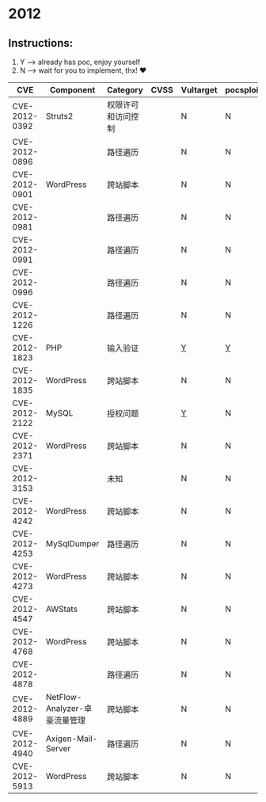 # 2012

## Instructions:

1. Y --> already has poc, enjoy yourself
2. N --> wait for you to implement, thx! :heart:

| CVE | Component | Category | CVSS | Vultarget | pocsploit | Nuclei | Xray | pocsuite3 | goby | others |
|-----|-----------|----------|------|-----------|-----------|--------|------|-----------|------|--------|
| CVE-2012-0392 | Struts2 | 权限许可和访问控制 |  | N | N | [Y](CVE-2012-0392/poc/nuclei/) | N | N | N | [Y](CVE-2012-0392/poc/others/) |
| CVE-2012-0896 |  | 路径遍历 |  | N | N | [Y](CVE-2012-0896/poc/nuclei/) | N | N | N | [Y](CVE-2012-0896/poc/others/) |
| CVE-2012-0901 | WordPress | 跨站脚本 |  | N | N | [Y](CVE-2012-0901/poc/nuclei/) | N | N | N | [Y](CVE-2012-0901/poc/others/) |
| CVE-2012-0981 |  | 路径遍历 |  | N | N | [Y](CVE-2012-0981/poc/nuclei/) | N | N | N | [Y](CVE-2012-0981/poc/others/) |
| CVE-2012-0991 |  | 路径遍历 |  | N | N | [Y](CVE-2012-0991/poc/nuclei/) | N | N | N | [Y](CVE-2012-0991/poc/others/) |
| CVE-2012-0996 |  | 路径遍历 |  | N | N | [Y](CVE-2012-0996/poc/nuclei/) | N | N | N | [Y](CVE-2012-0996/poc/others/) |
| CVE-2012-1226 |  | 路径遍历 |  | N | N | [Y](CVE-2012-1226/poc/nuclei/) | N | N | N | [Y](CVE-2012-1226/poc/others/) |
| CVE-2012-1823 | PHP | 输入验证 |  | [Y](CVE-2012-1823/vultarget/) | [Y](CVE-2012-1823/poc/pocsploit/) | [Y](CVE-2012-1823/poc/nuclei/) | [Y](CVE-2012-1823/poc/xray/) | N | N | [Y](CVE-2012-1823/poc/others/) |
| CVE-2012-1835 | WordPress | 跨站脚本 |  | N | N | [Y](CVE-2012-1835/poc/nuclei/) | N | N | N | [Y](CVE-2012-1835/poc/others/) |
| CVE-2012-2122 | MySQL | 授权问题 |  | [Y](CVE-2012-2122/vultarget/) | N | N | N | N | N | [Y](CVE-2012-2122/poc/others/) |
| CVE-2012-2371 | WordPress | 跨站脚本 |  | N | N | [Y](CVE-2012-2371/poc/nuclei/) | N | N | N | [Y](CVE-2012-2371/poc/others/) |
| CVE-2012-3153 |  | 未知 |  | N | N | [Y](CVE-2012-3153/poc/nuclei/) | N | N | N | [Y](CVE-2012-3153/poc/others/) |
| CVE-2012-4242 | WordPress | 跨站脚本 |  | N | N | [Y](CVE-2012-4242/poc/nuclei/) | N | N | N | [Y](CVE-2012-4242/poc/others/) |
| CVE-2012-4253 | MySqlDumper | 路径遍历 |  | N | N | [Y](CVE-2012-4253/poc/nuclei/) | N | N | N | [Y](CVE-2012-4253/poc/others/) |
| CVE-2012-4273 | WordPress | 跨站脚本 |  | N | N | [Y](CVE-2012-4273/poc/nuclei/) | N | N | N | N |
| CVE-2012-4547 | AWStats | 跨站脚本 |  | N | N | [Y](CVE-2012-4547/poc/nuclei/) | N | N | N | N |
| CVE-2012-4768 | WordPress | 跨站脚本 |  | N | N | [Y](CVE-2012-4768/poc/nuclei/) | N | N | N | [Y](CVE-2012-4768/poc/others/) |
| CVE-2012-4878 |  | 路径遍历 |  | N | N | [Y](CVE-2012-4878/poc/nuclei/) | N | N | N | [Y](CVE-2012-4878/poc/others/) |
| CVE-2012-4889 | NetFlow-Analyzer-卓豪流量管理 | 跨站脚本 |  | N | N | [Y](CVE-2012-4889/poc/nuclei/) | N | N | N | [Y](CVE-2012-4889/poc/others/) |
| CVE-2012-4940 | Axigen-Mail-Server | 路径遍历 |  | N | N | [Y](CVE-2012-4940/poc/nuclei/) | N | N | N | [Y](CVE-2012-4940/poc/others/) |
| CVE-2012-5913 | WordPress | 跨站脚本 |  | N | N | [Y](CVE-2012-5913/poc/nuclei/) | N | N | N | [Y](CVE-2012-5913/poc/others/) |
